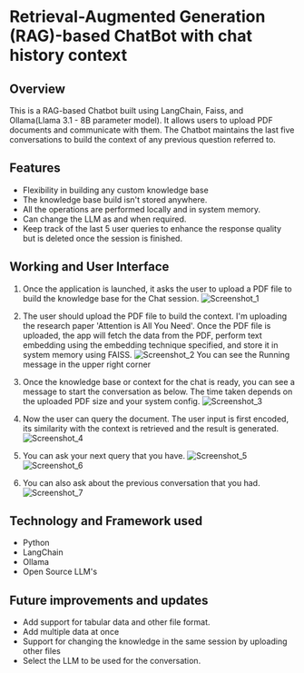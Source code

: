 # Retrieval-Augmented Generation (RAG)-based ChatBot with chat history context

## Overview
This is a RAG-based Chatbot built using LangChain, Faiss, and Ollama(Llama 3.1 - 8B parameter model). It allows users to upload PDF documents and communicate with them. The Chatbot maintains the last five conversations to build the context of any previous question referred to.

## Features
* Flexibility in building any custom knowledge base
* The knowledge base build isn't stored anywhere.
* All the operations are performed locally and in system memory.
* Can change the LLM as and when required.
* Keep track of the last 5 user queries to enhance the response quality but is deleted once the session is finished.

## Working and User Interface
1. Once the application is launched, it asks the user to upload a PDF file to build the knowledge base for the Chat session.
![Screenshot_1](https://github.com/user-attachments/assets/b533f2ab-dc97-4b60-8c32-4b10dec2765d)

2. The user should upload the PDF file to build the context. I'm uploading the research paper 'Attention is All You Need'. Once the PDF file is uploaded, the app will fetch the data from the PDF, perform text embedding using the embedding technique specified, and store it in system memory using FAISS.
![Screenshot_2](https://github.com/user-attachments/assets/6df664ab-f5f6-45c2-992a-1b312fd8c89f)
   You can see the Running message in the upper right corner

3. Once the knowledge base or context for the chat is ready, you can see a message to start the conversation as below. The time taken depends on the uploaded PDF size and your system config.
![Screenshot_3](https://github.com/user-attachments/assets/d86c4691-efd0-4ae2-8662-c5cb810636fa)

4. Now the user can query the document. The user input is first encoded, its similarity with the context is retrieved and the result is generated.
![Screenshot_4](https://github.com/user-attachments/assets/b05cebed-4fa2-4827-9845-1ad7c7da619f)

5. You can ask your next query that you have.
![Screenshot_5](https://github.com/user-attachments/assets/1dd7b721-7c30-4390-ba53-e9ef2c7114d6)
![Screenshot_6](https://github.com/user-attachments/assets/a529a236-da1c-45f5-9f68-688f1b1c25a9)

7. You can also ask about the previous conversation that you had.
![Screenshot_7](https://github.com/user-attachments/assets/092b8390-7135-4753-9a7c-b8a818fdd7dd)


## Technology and Framework used
* Python
* LangChain
* Ollama
* Open Source LLM's

## Future improvements and updates
* Add support for tabular data and other file format.
* Add multiple data at once
* Support for changing the knowledge in the same session by uploading other files
* Select the LLM to be used for the conversation.

